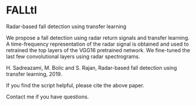 # FALLtl
Radar-based fall detection using transfer learning

We propose a fall detection using radar return signals and transfer learning. A time-frequency representation of the radar signal is obtained and used to retrained the top layers of the VGG16 pretrained network. We fine-tuned the last few convolutional layers using radar spectrograms.

H. Sadreazami, M. Bolic and S. Rajan, Radar-based fall detection using transfer learning, 2019.

If you find the script helpful, please cite the above paper.

Contact me if you have questions.
